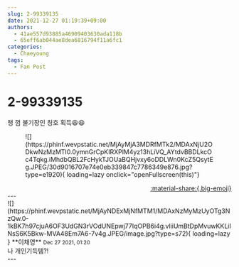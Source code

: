 ```yaml
---
slug: 2-99339135
date: 2021-12-27 01:19:39+09:00
authors:
  - 41ae557d93885a46909403630ada118b
  - 65eff6ab044ae8dea6816794f11a6fc1
categories:
  - Chaeyoung
tags:
  - Fan Post
---
```


# 2-99339135

<div class="post-container" markdown="1">
<div class="content-container md-sidebar__scrollwrap" markdown="1">

챙  껌 불기장인 칭호 획득😆😆
<figure markdown="1">
![](https://phinf.wevpstatic.net/MjAyMjA3MDRfMTk2/MDAxNjU2ODkwNzMzMTI0.0ymnGrCpKIRXPlM4yz13hLiVQ_AYtdvBBDLkcOc4Tqkg.iMhdbQBL2FcHykTJOUaBQHjvxy6oDDLWn0KcZ5QsytEg.JPEG/30d9016707e74e0eb339847c7786349e876.jpg?type=e1920){ loading=lazy onclick="openFullscreen(this)"}
</figure>


</div>
</div>

<div style="text-align: right;" markdown="1">
<a href="https://weverse.io/fromis9/fanpost/2-99339135" style="text-align: right;">:material-share:{.big-emoji}</a>
</div>
---

<div class="comments-container md-sidebar__scrollwrap" markdown="1">
<div class="comment" markdown="1">
<div class='id-container' markdown="1">
![](https://phinf.wevpstatic.net/MjAyNDExMjNfMTM1/MDAxNzMyMzUyOTg3NzQw.0-1kBK7h97cjuA6OF3UdGN3rVOdUNEpwj77IqOPB6i4g.vliiUmBtDpMvuwKKLiINsS6K5Bkw-MVA48Em7A6-7v4g.JPEG/image.jpg?type=s72){ loading=lazy }
**<span class="artist">이채영</span>** <small>Dec 27 2021, 01:20</small><br>
</div>
<div class='comment-body' markdown="1">
나 개인기득템?!
</div>
</div>
</div>
---
